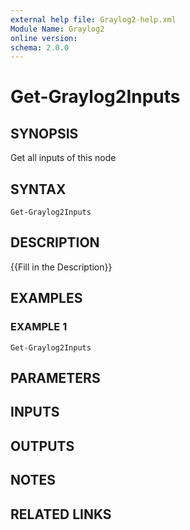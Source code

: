 ```yaml
---
external help file: Graylog2-help.xml
Module Name: Graylog2
online version:
schema: 2.0.0
---
```


# Get-Graylog2Inputs

## SYNOPSIS
Get all inputs of this node

## SYNTAX

```
Get-Graylog2Inputs
```

## DESCRIPTION
{{Fill in the Description}}

## EXAMPLES

### EXAMPLE 1
```
Get-Graylog2Inputs
```

## PARAMETERS

## INPUTS

## OUTPUTS

## NOTES

## RELATED LINKS
